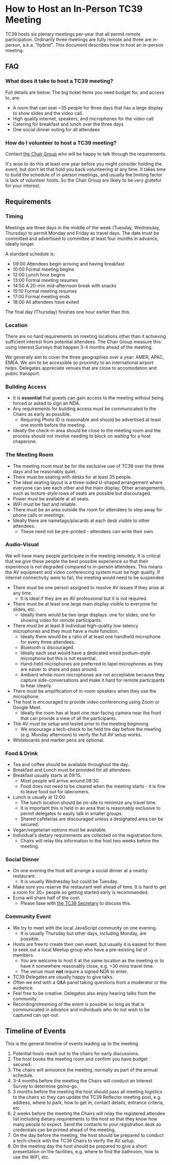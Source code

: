 # How to Host an In-Person TC39 Meeting

TC39 hosts six plenary meetings per-year that all permit remote participation.
Ordinarily three meetings are fully remote and three are in-person, a.k.a. _"hybrid"_.
This document describes how to host an in-person meeting.

## FAQ

### What does it take to host a TC39 meeting?

Full details are below.
The big ticket items you need budget for, and access to, are:

- A room that can seat ~35 people for three days that has a large display to show slides and the video call.
- High quality internet, speakers, and microphones for the video call
- Catering for breakfast and lunch over the three days
- One social dinner outing for all attendees

### How do I volunteer to host a TC39 meeting?

Contact [the Chair Group](TC39Chairs@ecma-international.org) who will be happy to talk through the requirements.

It's wise to do this at least one year before you might consider holding the event, but don't let that hold you back volunteering at any time.
It takes time to build the schedule of in-person meetings, and usually the limiting factor is lack of volunteer hosts.
So the Chair Group are likely to be very grateful for your interest.

## Requirements

### Timing

Meetings are three days in the middle of the week (Tuesday, Wednesday, Thursday) to permit Monday and Friday as travel days.
The date must be committed and advertised to committee at least four months in advance, ideally longer.

A standard schedule is:

- 09:00 Attendees begin arriving and having breakfast
- 10:00 Formal meeting begins
- 12:00 Lunch hour begins
- 13:00 Formal meeting resumes
- 14:50 A 20-min mid-afternoon break with snacks
- 15:10 Formal meeting resumes
- 17:00 Formal meeting ends
- 18:00 All attendees have exited

The final day (Thursday) finishes one hour earlier than this.

### Location

There are no hard requirements on meeting locations other than it achieving sufficient interest from potential attendees.
The Chair Group measure this using Interest Surveys that happen 3-4 months ahead of the meeting.

We generally aim to cover the three geographies over a year: AMER, APAC, EMEA.
We aim to be accessible so proximity to an international airport helps.
Delegates appreciate venues that are close to accomodation and public transport.

### Building Access

- It is **essential** that guests can gain access to the meeting without being forced or asked to sign an NDA.
- Any requirements for building access must be communicated to the Chairs as early as possible.
  - Requiring Photo ID is reasonable and should be advertised at least one month before the meeting.
- Ideally the check-in area should be close to the meeting room and the process should not involve needing to block on waiting for a host chaperone.

### The Meeting Room

- The meeting room must be for the exclusive use of TC39 over the three days and be reasonably quiet.
- There must be seating with desks for at least 35 people.
- The ideal seating layout is a three-sided U-shaped arrangement where everyone can see each other and the main display.
Other arrangements, such as lecture-style rows of seats are possible but discouraged.
- Power must be available at all seats.
- WiFi must be fast and reliable.
- There must be an area outside the room for attendees to step away for phone calls or meetings.
- Ideally there are nametags/placards at each desk visible to other attendees.
  - These need not be pre-printed - attendees can write their own.

### Audio-Visual

We will have many people participate in the meeting remotely.
It is critical that we give these people the best possible experience so that their experience is not degraded compared to in-person attendees.
This means the AV equipment and video conferencing system must be high quality.
If internet connectivity were to fail, the meeting would need to be suspended.

- There must be one person assigned to resolve AV issues if they arise at any time.
  - It is ideal if they are an AV professional but it is not required.
- There must be at least one large main display visible to everyone for slides, etc.
  - Ideally there would be two large displays: one for slides, one for showing video for remote participants.
- There must be at least 8 individual high-quality low-latency microphones and they must have a mute function.
  - Ideally there would be a ratio of at least one handheld microphone for every three attendees.
  - Bluetooth is discouraged.
  - Ideally each seat would have a dedicated wired podium-style microphone but this is not essential.
  - Hand-held microphones are preferred to lapel microphones as they are easier to share and pass around.
  - Ambient whole-room microphones are not acceptable because they capture side-conversations and make it hard for remote participants to hear clearly.
- There must be amplification of in-room speakers when they use the microphone.
- The host is encouraged to provide video conferencing using Zoom or Google Meet.
  - Ideally the room has at least one rear-facing camera near the front that can provide a view of all the participants.
- The AV must be setup and tested prior to the meeting beginning
  - We encourage a tech-check to be held the day before the meeting (e.g. Monday afternoon) to verify the full AV setup works.
- Whiteboards and marker pens are optional.

### Food & Drink

- Tea and coffee should be available throughout the day.
- Breakfast and Lunch must be provided for all attendees.
- Breakfast usually starts at 09:15.
  - Most people will arrive around 09:30.
  - Food does not need to be cleared when the meeting starts - it is fine to leave food out for latecomers.
- Lunch is usually at 12:00.
  - The lunch location should be on-site to minimize any travel time.
  - It is important this is held in an area that is reasonably exclusive to permit delegates to easily talk in smaller groups.
  - Shared cafeterias are discouraged unless a designated area can be secured.
- Vegan/vegetarian options must be available.
- Individual's dietary requirements are collected on the registration form.
  - Chairs will relay this information to the host two weeks before the meeting.

### Social Dinner

- On one evening the host will arrange a social dinner at a nearby restaurant.
  - It is usually Wednesday but could be Tuesday.
- Make sure you reserve the restaurant well ahead of time.  It is hard to get a room for 30+ people so getting started early is recommended.
- Ecma will share half of the cost.
  - Please liase with [the TC39 Secretary](samina@ecma-international.org) to discuss this.

### Community Event

- We try to meet with the local JavaScript community on one evening.
  - It is usually Thursday but other days, including Monday, are possible.
- Hosts are free to create their own event, but usually it is easiest for them to seek out a local Meetup group who have a pre-existing list of members.
  - You are welcome to host it at the same location as the meeting or to have it somewhere reasonably close, e.g. <30 mins travel time.
  - The venue must **not** require a signed NDA to enter.
- TC39 Delegates are usually happy to give talks.
- Often we end with a Q&A panel taking questions from a moderator or the audience.
- Feel free to be creative.  Delegates also enjoy hearing talks from the community.
- Recording/streaming of the event is possible so long as that is communicated in advance and individuals who do not wish to be captured can opt-out.

## Timeline of Events

This is the general timeline of events leading up to the meeting.

1. Potential hosts reach out to the chairs for early discussions.
1. The host books the meeting room and confirm you have budget secured.
1. The chairs will announce the meeting, normally as part of the annual schedule.
1. 3-4 months before the meeting the Chairs will conduct an Interest Survey to determine go/no-go.
1. 3 months before the meeting the host should pass all meeting logistics to the chairs so they can update the TC39 Reflector meeting post, e.g. address, where to park, how to get in, contact details, entrance criteria, etc.
1. 2 weeks before the meeting the Chairs will relay the registered attendee list including dietary requirements to the host so that they know how many people to expect. Send the contacts to your registration desk so credentials can be printed ahead of the meeting.
1. On the day before the meeting, the host should be prepared to conduct a tech-check with the TC39 Chairs to verify the AV setup.
1. On the meeting day the host should be prepared to give a short presentation on the facilities, e.g. where to find the bathroom, how to use the WiFi, etc.
